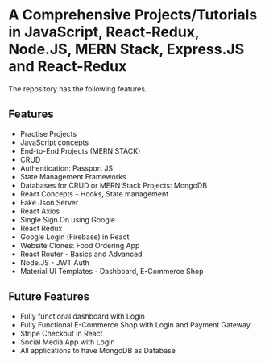 # A Comprehensive Projects/Tutorials in JavaScript, React-Redux, Node.JS, MERN Stack, Express.JS and React-Redux
The repository has the following features.

## Features

- Practise Projects
- JavaScript concepts
- End-to-End Projects (MERN STACK)
- CRUD
- Authentication: Passport JS
- State Management Frameworks
- Databases for CRUD or MERN Stack Projects: MongoDB
- React Concepts - Hooks, State management
- Fake Json Server
- React Axios
- Single Sign On using Google
- React Redux
- Google Login (Firebase) in React
- Website Clones: Food Ordering App
- React Router - Basics and Advanced
- Node.JS - JWT Auth
- Material UI Templates - Dashboard, E-Commerce Shop


## Future Features
- Fully functional dashboard with Login
- Fully Functional E-Commerce Shop with Login and Payment Gateway
- Stripe Checkout in React
- Social Media App with Login
- All applications to have MongoDB as Database